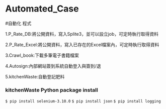 # Automated_Case
#自動化 程式

1.P_Rate_DB:將公開資料，寫入Splite3，並可以設立job，可定時執行取得資料

2.P_Rate_Excel:將公開資料，寫入已存在的Excel檔案內，可定時執行取得資料

3.Crawl_book:下載多筆電子書籍檔案

4.Autosign:內部網站簽到系統自動登入與簽到/退

5.kitchenWaste:自動登記肥料 
### kitchenWaste Python package install
`$ pip install selenium-3.10.0`
`$ pip install json`
`$ pip install logging`
